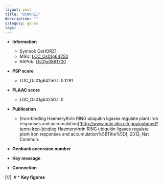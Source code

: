 ```yaml
---
layout: post
title: "OsHORZ1"
description: ""
category: genes
tags: 
---
```


* **Information**  
    + Symbol: OsHORZ1  
    + MSU: [LOC_Os01g64250](http://rice.plantbiology.msu.edu/cgi-bin/ORF_infopage.cgi?orf=LOC_Os01g64250)  
    + RAPdb: [Os01g0861700](http://rapdb.dna.affrc.go.jp/viewer/gbrowse_details/irgsp1?name=Os01g0861700)  

* **PSP score**  
    + LOC_Os01g64250.1: 0.1291 

* **PLAAC score**  
    + LOC_Os01g64250.1: 0 

* **Publication**  
    + [Iron-binding Haemerythrin RING ubiquitin ligases regulate plant iron responses and accumulation](http://www.ncbi.nlm.nih.gov/pubmed?term=Iron-binding Haemerythrin RING ubiquitin ligases regulate plant iron responses and accumulation%5BTitle%5D), 2013, Nat Commun.

* **Genbank accession number**  

* **Key message**  

* **Connection**  

[//]: # * **Key figures**  


